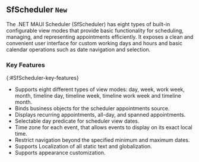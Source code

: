 ## SfScheduler `New`

The .NET MAUI Scheduler (SfScheduler) has eight types of built-in configurable view modes that provide basic functionality for scheduling, managing, and representing appointments efficiently. It exposes a clean and convenient user interface for custom working days and hours and basic calendar operations such as date navigation and selection.

### Key Features
{:#SfScheduler-key-features}

* Supports eight different types of view modes: day, week, work week, month, timeline day, timeline week, timeline work week and timeline month.
* Binds business objects for the scheduler appointments source.
* Displays recurring appointments, all-day, and spanned appointments.
* Selectable day predicate for scheduler view dates.
* Time zone for each event, that allows events to display on its exact local time.
* Restrict navigation beyond the specified minimum and maximum dates.
* Supports Localization of all static text and globalization.
* Supports appearance customization.
